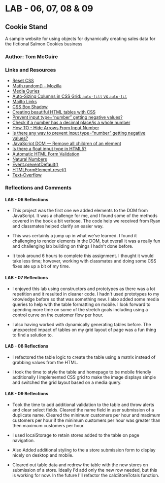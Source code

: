 # LAB - 06, 07, 08 & 09

## Cookie Stand

A sample website for using objects for dynamically creating sales data for the fictional Salmon Cookies business

### Author: Tom McGuire

### Links and Resources

* [Reset CSS](https://meyerweb.com/eric/tools/css/reset/)
* [Math.random() - Mozilla](https://developer.mozilla.org/en-US/docs/Web/JavaScript/Reference/Global_Objects/Math/random)
* [Media Quries](https://www.w3schools.com/cssref/css3_pr_mediaquery.asp)
* [Auto-Sizing Columns in CSS Grid: `auto-fill` vs `auto-fit`](https://css-tricks.com/auto-sizing-columns-css-grid-auto-fill-vs-auto-fit/)
* [Mailto Links](https://css-tricks.com/snippets/html/mailto-links/)
* [CSS Box Shadow](https://developer.mozilla.org/en-US/docs/Web/CSS/box-shadow)
* [Creating beautiful HTML tables with CSS](https://dev.to/dcodeyt/creating-beautiful-html-tables-with-css-428l)
* [Prevent input type=“number” getting negative values?](https://stackoverflow.com/a/46039201/7967484)
* [Check if a number has a decimal place/is a whole number](https://stackoverflow.com/a/2304062/7967484)
* [How TO - Hide Arrows From Input Number](https://www.w3schools.com/howto/howto_css_hide_arrow_number.asp)
* [Is there any way to prevent input type=“number” getting negative values?](https://stackoverflow.com/a/46039201/7967484)
* [JavaScript DOM — Remove all children of an element](https://attacomsian.com/blog/javascript-dom-remove-all-children-of-an-element)
* [Is there a float input type in HTML5?](https://stackoverflow.com/a/19012837/7967484)
* [Automatic HTML Form Validation](https://www.w3schools.com/js/js_validation.asp)
* [Natural Numbers](https://en.wikipedia.org/wiki/Natural_number)
* [Event.preventDefault()](https://developer.mozilla.org/en-US/docs/Web/API/Event/preventDefault)
* [HTMLFormElement.reset()](https://developer.mozilla.org/en-US/docs/Web/API/HTMLFormElement/reset)
* [Text-Overflow](https://developer.mozilla.org/en-US/docs/Web/CSS/text-overflow)

### Reflections and Comments

#### LAB - 06 Reflections

* This project was the first one we added elements to the DOM from JavaScript. It was a challenge for me, and I found some of the methods covered in the book a bit verbose. The code help we received from Ryan and classmates helped clarify an easier way.

* This was certainly a jump up in what we've learned. I found it challenging to render elements in the DOM, but overall it was a really fun and challenging lab building on things I hadn't done before.

* It took around 6 hours to complete this assignment. I thought it would take less time; however, working with classmates and doing some CSS fixes ate up a bit of my time.

#### LAB - 07 Reflections

* I enjoyed this lab using constructors and prototypes as there was a lot repetition and it resulted in cleaner code. I hadn't used prototypes to my knowledge before so that was something new. I also added some media queries to help with the table formatting on mobile. I look forward to spending more time on some of the stretch goals including using a control curve on the customer flow per hour.

* I also having worked with dynamically generating tables before. The unexpected impact of tables on my grid layout of page was a fun thing to find a solution to.

#### LAB - 08 Reflections

* I refactored the table logic to create the table using a matrix instead of grabbing values from the HTML.

* I took the time to style the table and homepage to be mobile friendly additionally I implemented CSS grid to make the image displays simple and switched the grid layout based on a media query.

#### LAB - 09 Reflections

* Took the time to add additional validation to the table and throw alerts and clear select fields. Cleared the name field in user submission of a duplicate name. Cleared the minimum customers per hour and maximum customers per hour if the minimum customers per hour was greater than then maximum customers per hour.

* I used localStorage to retain stores added to the table on page navigation.

* Also Added additional styling to the a store submission form to display nicely on desktop and mobile.

* Cleared out table data and redrew the table with the new stores on submission of a store. Ideally I'd add only the new row needed, but this is working for now. In the future I'll refactor the calcStoreTotals function.
